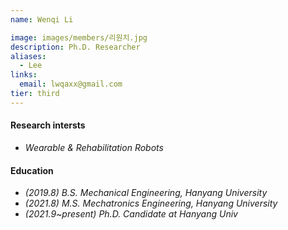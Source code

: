 ```yaml
---
name: Wenqi Li

image: images/members/리원치.jpg
description: Ph.D. Researcher
aliases:
  - Lee
links:
  email: lwqaxx@gmail.com
tier: third
---
```


#### **Research intersts**
- *Wearable & Rehabilitation Robots*

#### **Education**
- *(2019.8) B.S. Mechanical Engineering, Hanyang University*
- *(2021.8) M.S. Mechatronics Engineering, Hanyang University* 
- *(2021.9~present) Ph.D. Candidate at Hanyang Univ*